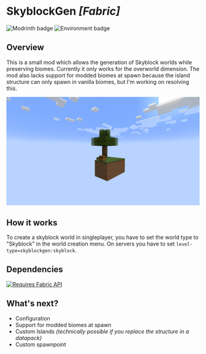 # SkyblockGen *\[Fabric\]*

![Modrinth badge](https://img.shields.io/modrinth/dt/QNLCsQ9H?color=green&label=Modrinth) ![Environment badge](https://img.shields.io/badge/environment-server%2c%20opt%20client-c65135?label=Environment)

## Overview

This is a small mod which allows the generation of Skyblock worlds while preserving biomes. Currently it only works for the overworld dimension.
The mod also lacks support for modded biomes at spawn because the island structure can only spawn in vanilla biomes, but I'm working on resolving this.

![Skyblock Island](./images/island.png)

## How it works

To create a skyblock world in singleplayer, you have to set the world type to "Skyblock" in the world creation menu.
On servers you have to set `level-type=skyblockgen:skyblock`.

## Dependencies

<div style="max-width:200px">

[![Requires Fabric API](https://i.imgur.com/Ol1Tcf8.png)](https://modrinth.com/mod/fabric-api)

</div>

## What's next?

- Configuration
- Support for modded biomes at spawn
- Custom Islands *(technically possible if you replace the structure in a datapack)*
- Custom spawnpoint